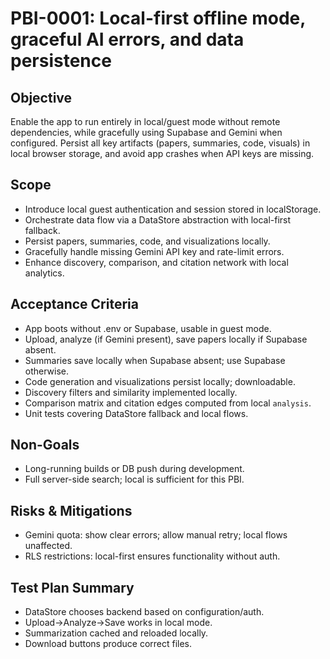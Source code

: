# PBI-0001: Local-first offline mode, graceful AI errors, and data persistence

## Objective
Enable the app to run entirely in local/guest mode without remote dependencies, while gracefully using Supabase and Gemini when configured. Persist all key artifacts (papers, summaries, code, visuals) in local browser storage, and avoid app crashes when API keys are missing.

## Scope
- Introduce local guest authentication and session stored in localStorage.
- Orchestrate data flow via a DataStore abstraction with local-first fallback.
- Persist papers, summaries, code, and visualizations locally.
- Gracefully handle missing Gemini API key and rate-limit errors.
- Enhance discovery, comparison, and citation network with local analytics.

## Acceptance Criteria
- App boots without .env or Supabase, usable in guest mode.
- Upload, analyze (if Gemini present), save papers locally if Supabase absent.
- Summaries save locally when Supabase absent; use Supabase otherwise.
- Code generation and visualizations persist locally; downloadable.
- Discovery filters and similarity implemented locally.
- Comparison matrix and citation edges computed from local `analysis`.
- Unit tests covering DataStore fallback and local flows.

## Non-Goals
- Long-running builds or DB push during development.
- Full server-side search; local is sufficient for this PBI.

## Risks & Mitigations
- Gemini quota: show clear errors; allow manual retry; local flows unaffected.
- RLS restrictions: local-first ensures functionality without auth.

## Test Plan Summary
- DataStore chooses backend based on configuration/auth.
- Upload→Analyze→Save works in local mode.
- Summarization cached and reloaded locally.
- Download buttons produce correct files.
